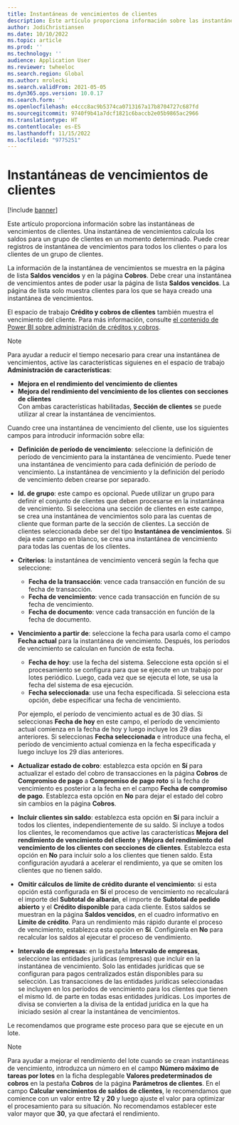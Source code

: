 ```yaml
---
title: Instantáneas de vencimientos de clientes
description: Este artículo proporciona información sobre las instantáneas de vencimientos de clientes. Una instantánea de vencimientos calcula los saldos para un grupo de clientes en un momento determinado.
author: JodiChristiansen
ms.date: 10/10/2022
ms.topic: article
ms.prod: ''
ms.technology: ''
audience: Application User
ms.reviewer: twheeloc
ms.search.region: Global
ms.author: mrolecki
ms.search.validFrom: 2021-05-05
ms.dyn365.ops.version: 10.0.17
ms.search.form: ''
ms.openlocfilehash: e4ccc8ac9b5374ca0713167a17b8704727c687fd
ms.sourcegitcommit: 9740f9b41a7dcf1821c6baccb2e05b9865ac2966
ms.translationtype: HT
ms.contentlocale: es-ES
ms.lasthandoff: 11/15/2022
ms.locfileid: "9775251"
---
```

# <a name="customer-aging-snapshots"></a>Instantáneas de vencimientos de clientes

[!include [banner](../includes/banner.md)]

Este artículo proporciona información sobre las instantáneas de vencimientos de clientes. Una instantánea de vencimientos calcula los saldos para un grupo de clientes en un momento determinado. Puede crear registros de instantánea de vencimientos para todos los clientes o para los clientes de un grupo de clientes.

La información de la instantánea de vencimientos se muestra en la página de lista **Saldos vencidos** y en la página **Cobros**. Debe crear una instantánea de vencimientos antes de poder usar la página de lista **Saldos vencidos**. La página de lista solo muestra clientes para los que se haya creado una instantánea de vencimientos.

El espacio de trabajo **Crédito y cobros de clientes** también muestra el vencimiento del cliente. Para más información, consulte [el contenido de Power BI sobre administración de créditos y cobros](credit-collections-power-bi.md).

> [!NOTE]
> Para ayudar a reducir el tiempo necesario para crear una instantánea de vencimientos, active las características siguienes en el espacio de trabajo **Administración de características**: 
> - **Mejora en el rendimiento del vencimiento de clientes** 
> - **Mejora del rendimiento del vencimiento de los clientes con secciones de clientes**  
>Con ambas características habilitadas, **Sección de clientes** se puede utilizar al crear la instantánea de vencimientos. 

Cuando cree una instantánea de vencimiento del cliente, use los siguientes campos para introducir información sobre ella:

- **Definición de período de vencimiento**: seleccione la definición de período de vencimiento para la instantánea de vencimiento. Puede tener una instantánea de vencimiento para cada definición de período de vencimiento. La instantánea de vencimiento y la definición del período de vencimiento deben crearse por separado.
- **Id. de grupo**: este campo es opcional. Puede utilizar un grupo para definir el conjunto de clientes que deben procesarse en la instantánea de vencimiento. Si selecciona una sección de clientes en este campo, se crea una instantánea de vencimientos solo para las cuentas de cliente que forman parte de la sección de clientes. La sección de clientes seleccionada debe ser del tipo **Instantánea de vencimientos**. Si deja este campo en blanco, se crea una instantánea de vencimiento para todas las cuentas de los clientes.


- **Criterios**: la instantánea de vencimiento vencerá según la fecha que seleccione:

    - **Fecha de la transacción**: vence cada transacción en función de su fecha de transacción.
    - **Fecha de vencimiento**: vence cada transacción en función de su fecha de vencimiento.
    - **Fecha de documento**: vence cada transacción en función de la fecha de documento.

- **Vencimiento a partir de**: seleccione la fecha para usarla como el campo **Fecha actual** para la instantánea de vencimiento. Después, los períodos de vencimiento se calculan en función de esta fecha. 

    - **Fecha de hoy**: use la fecha del sistema. Seleccione esta opción si el procesamiento se configura para que se ejecute en un trabajo por lotes periódico. Luego, cada vez que se ejecuta el lote, se usa la fecha del sistema de esa ejecución.
    - **Fecha seleccionada**: use una fecha especificada. Si selecciona esta opción, debe especificar una fecha de vencimiento.

   Por ejemplo, el período de vencimiento actual es de 30 días. Si seleccionas **Fecha de hoy** en este campo, el período de vencimiento actual comienza en la fecha de hoy y luego incluye los 29 días anteriores. Si seleccionas **Fecha seleccionada** e introduce una fecha, el período de vencimiento actual comienza en la fecha especificada y luego incluye los 29 días anteriores.

- **Actualizar estado de cobro**: establezca esta opción en **Sí** para actualizar el estado del cobro de transacciones en la página **Cobros** de **Compromiso de pago** a **Compromiso de pago roto** si la fecha de vencimiento es posterior a la fecha en el campo **Fecha de compromiso de pago**. Establezca esta opción en **No** para dejar el estado del cobro sin cambios en la página **Cobros**.
- **Incluir clientes sin saldo**: establezca esta opción en **Sí** para incluir a todos los clientes, independientemente de su saldo. Si incluye a todos los clientes, le recomendamos que active las características **Mejora del rendimiento de vencimiento del cliente** y **Mejora del rendimiento del vencimiento de los clientes con secciones de clientes**. Establezca esta opción en **No** para incluir solo a los clientes que tienen saldo. Esta configuración ayudará a acelerar el rendimiento, ya que se omiten los clientes que no tienen saldo.
- **Omitir cálculos de límite de crédito durante el vencimiento**: si esta opción está configurada en **Sí** el proceso de vencimiento no recalculará el importe del **Subtotal de albarán**, el importe de **Subtotal de pedido abierto** y el **Crédito disponible** para cada cliente. Estos saldos se muestran en la página **Saldos vencidos**, en el cuadro informativo en **Límite de crédito**. Para un rendimiento más rápido durante el proceso de vencimiento, establezca esta opción en **Sí**. Configúrela en **No** para recalcular los saldos al ejecutar el proceso de vendimiento. 
- **Intervalo de empresas**: en la pestaña **Intervalo de empresas**, seleccione las entidades jurídicas (empresas) que incluir en la instantánea de vencimiento. Solo las entidades jurídicas que se configuran para pagos centralizados están disponibles para su selección. Las transacciones de las entidades jurídicas seleccionadas se incluyen en los períodos de vencimiento para los clientes que tienen el mismo Id. de parte en todas esas entidades jurídicas. Los importes de divisa se convierten a la divisa de la entidad jurídica en la que ha iniciado sesión al crear la instantánea de vencimientos.

Le recomendamos que programe este proceso para que se ejecute en un lote.

> [!NOTE]
> Para ayudar a mejorar el rendimiento del lote cuando se crean instantáneas de vencimiento, introduzca un número en el campo **Número máximo de tareas por lotes** en la ficha desplegable **Valores predeterminados de cobros** en la pestaña **Cobros** de la página **Parámetros de clientes**. En el campo **Calcular vencimientos de saldos de clientes**, le recomendamos que comience con un valor entre **12** y **20** y luego ajuste el valor para optimizar el procesamiento para su situación. No recomendamos establecer este valor mayor que **30**, ya que afectará el rendimiento. 

